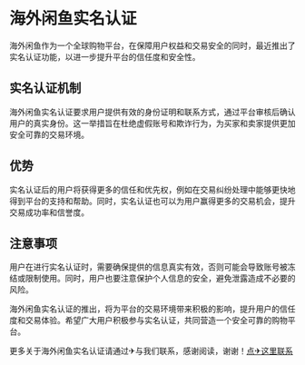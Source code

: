 # 海外闲鱼实名认证

海外闲鱼作为一个全球购物平台，在保障用户权益和交易安全的同时，最近推出了实名认证功能，以进一步提升平台的信任度和安全性。

## 实名认证机制

海外闲鱼实名认证要求用户提供有效的身份证明和联系方式，通过平台审核后确认用户的真实身份。这一举措旨在杜绝虚假账号和欺诈行为，为买家和卖家提供更加安全可靠的交易环境。

## 优势

实名认证后的用户将获得更多的信任和优先权，例如在交易纠纷处理中能够更快地得到平台的支持和帮助。同时，实名认证也可以为用户赢得更多的交易机会，提升交易成功率和信誉度。

## 注意事项

用户在进行实名认证时，需要确保提供的信息真实有效，否则可能会导致账号被冻结或限制使用。同时，用户也要注意保护个人信息的安全，避免泄露造成不必要的风险。

海外闲鱼实名认证的推出，将为平台的交易环境带来积极的影响，提升用户的信任度和交易体验。希望广大用户积极参与实名认证，共同营造一个安全可靠的购物平台。

更多关于海外闲鱼实名认证请通过✈与我们联系，感谢阅读，谢谢！[点✈这里联系](https://d.k02.cc)